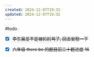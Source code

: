 ```yaml
---
created: 2024-12-07T19:32
updated: 2024-12-07T19:32
---
```

#todo 
- [x] ~~李东宸是不是被妈妈骂了, 回去安慰一下~~
- [x] ~~六年级 there be 的题目前二十题进度 16~~




